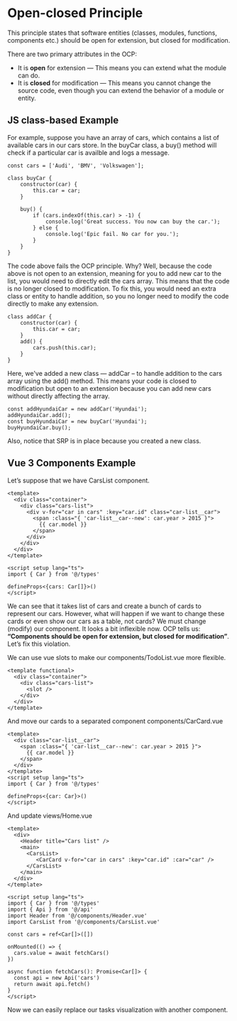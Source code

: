 # Open-closed Principle

This principle states that software entities (classes, modules, functions, components etc.) should be open for extension, but closed for modification.

There are two primary attributes in the OCP:

* It is **open** for extension — This means you can extend what the module can do.
* It is **closed** for modification — This means you cannot change the source code, even though you can extend the behavior of a module or entity.

## JS class-based Example

For example, suppose you have an array of сars, which contains a list of available cars in our cars store. In the buyCar class, a buy() method will check if a particular car is availble and logs a message.

```
const cars = ['Audi', 'BMV', 'Volkswagen'];

class buyCar {
    constructor(car) {
        this.car = car;
    }

    buy() {
        if (cars.indexOf(this.car) > -1) {
            console.log('Great success. You now can buy the car.');
        } else {
            console.log('Epic fail. No car for you.');
        }
    }
}
```

The code above fails the OCP principle. Why? Well, because the code above is not open to an extension, meaning for you to add new car to the list, you would need to directly edit the cars array. This means that the code is no longer closed to modification. 
To fix this, you would need an extra class or entity to handle addition, so you no longer need to modify the code directly to make any extension.

```
class addCar {
    constructor(car) {
        this.car = car;
    }
    add() {
        cars.push(this.car);
    }
}
```

Here, we've added a new class — addCar – to handle addition to the cars array using the add() method. This means your code is closed to modification but open to an extension because you can add new cars without directly affecting the array.

```
const addHyundaiCar = new addCar('Hyundai');
addHyundaiCar.add();
const buyHyundaiCar = new buyCar('Hyundai');
buyHyundaiCar.buy();
```

Also, notice that SRP is in place because you created a new class. 

## Vue 3 Components Example

Let’s suppose that we have CarsList component. 

```
<template>
  <div class="container">
    <div class="cars-list">
      <div v-for="car in cars" :key="car.id" class="car-list__car">
        <span :class="{ 'car-list__car--new': car.year > 2015 }">
          {{ car.model }}
        </span>
      </div>
    </div>
  </div>
</template>

<script setup lang="ts">
import { Car } from '@/types'

defineProps<{cars: Car[]}>()
</script>
```

We can see that it takes list of cars and create a bunch of cards to represent our cars. However, what will happen if we want to change these cards or even show our cars as a table, not cards? We must change (modify) our component. It looks a bit inflexible now. OCP tells us: **“Components should be open for extension, but closed for modification”**. Let’s fix this violation.

We can use vue slots to make our components/TodoList.vue more flexible.

```
<template functional>
  <div class="container">
    <div class="cars-list">
      <slot />
    </div>
  </div>
</template>
```

And move our cards to a separated component components/CarCard.vue

```
<template>
  <div class="car-list__car">
    <span :class="{ 'car-list__car--new': car.year > 2015 }">
      {{ car.model }}
    </span>
  </div>
</template>
<script setup lang="ts">
import { Car } from '@/types'

defineProps<{car: Car}>()
</script>
```

And update views/Home.vue

```
<template>
  <div>
    <Header title="Cars list" />
    <main>
      <CarsList>
         <CarCard v-for="car in cars" :key="car.id" :car="car" />
      </CarsList>
    </main>
  </div>
</template>

<script setup lang="ts">
import { Car } from '@/types'
import { Api } from '@/api'
import Header from '@/components/Header.vue'
import CarsList from '@/components/CarsList.vue'

const cars = ref<Car[]>([])

onMounted(() => {
  cars.value = await fetchCars()
})

async function fetchCars(): Promise<Car[]> {
  const api = new Api('cars')
  return await api.fetch()
}
</script>
```
Now we can easily replace our tasks visualization with another component.
